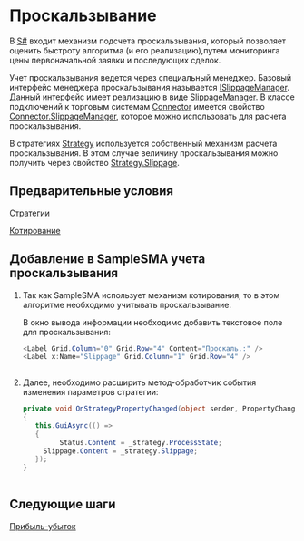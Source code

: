 # Проскальзывание

В [S\#](StockSharpAbout.md) входит механизм подсчета проскальзывания, который позволяет оценить быстроту алгоритма (и его реализацию),путем мониторинга цены первоначальной заявки и последующих сделок.

Учет проскальзывания ведется через специальный менеджер. Базовый интерфейс менеджера проскальзывания называется [ISlippageManager](xref:StockSharp.Algo.Slippage.ISlippageManager). Данный интерфейс имеет реализацию в виде [SlippageManager](xref:StockSharp.Algo.Slippage.SlippageManager). В классе подключений к торговым системам [Connector](xref:StockSharp.Algo.Connector) имеется свойство [Connector.SlippageManager](xref:StockSharp.Algo.Connector.SlippageManager), которое можно использовать для расчета проскальзывания. 

В стратегиях [Strategy](xref:StockSharp.Algo.Strategies.Strategy) используется собственный механизм расчета проскальзывания. В этом случае величину проскальзывания можно получить через свойство [Strategy.Slippage](xref:StockSharp.Algo.Strategies.Strategy.Slippage).

## Предварительные условия

[Стратегии](Strategy.md)

[Котирование](StrategyQuoting.md)

## Добавление в SampleSMA учета проскальзывания

1. Так как SampleSMA использует механизм котирования, то в этом алгоритме необходимо учитывать проскальзывание.

   В окно вывода информации необходимо добавить текстовое поле для проскальзывания:

   ```cs
   <Label Grid.Column="0" Grid.Row="4" Content="Проскаль.:" />
   <Label x:Name="Slippage" Grid.Column="1" Grid.Row="4" />
   						
   ```
2. Далее, необходимо расширить метод\-обработчик события изменения параметров стратегии:

   ```cs
   private void OnStrategyPropertyChanged(object sender, PropertyChangedEventArgs e)
   {
      this.GuiAsync(() =>
      {
         	Status.Content = _strategy.ProcessState;
       	Slippage.Content = _strategy.Slippage;
      });
   }
   						
   ```

## Следующие шаги

[Прибыль\-убыток](PnL.md)
